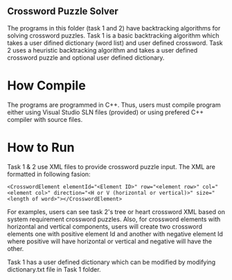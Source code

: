 ## Crossword Puzzle Solver
The programs in this folder (task 1 and 2) have backtracking algorithms for solving crossword puzzles. Task 1 is a basic backtracking algorithm which takes a user difined dictionary (word list) and user defined crossword. Task 2 uses a heuristic backtracking algorithm and takes a user defined crossword puzzle and optional user defined dictionary.

# How Compile
The programs are programmed in C++. Thus, users must compile program either using Visual Studio SLN files (provided) or using prefered C++ compiler with source files. 

# How to Run
Task 1 & 2 use XML files to provide crossword puzzle input. The XML are formatted in following fasion:
```
<CrosswordElement elementId="<Element ID>" row="<element row>" col="<element col>" direction="<H or V (horizontal or vertical)>" size="<length of word>"></CrosswordElement>
```
For examples, users can see task 2's tree or heart crossword XML based on system requirement crossword puzzles. Also, for crossword elements with horizontal and vertical components, users will create two crossword elements one with positive element Id and another with negative element Id where positive will have horizontal or vertical and negative will have the other. 

Task 1 has a user defined dictionary which can be modified by modifying dictionary.txt file in Task 1 folder. 
